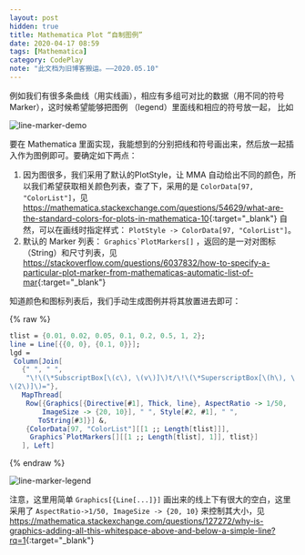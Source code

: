 ```yaml
---
layout: post
hidden: true
title: Mathematica Plot “自制图例”
date: 2020-04-17 08:59
tags: [Mathematica]
category: CodePlay
note: "此文档为旧博客搬运。——2020.05.10"
---
```

例如我们有很多条曲线（用实线画），相应有多组可对比的数据（用不同的符号Marker），这时候希望能够把图例 （legend）里面线和相应的符号放一起， 比如

![line-marker-demo]({{site.jsdelivr.url}}/assets/img/line-marker-demo.JPG)

要在 Mathematica 里面实现，我能想到的分别把线和符号画出来，然后放一起插入作为图例即可。要确定如下两点：

1. 因为图很多，我们采用了默认的PlotStyle，让 MMA 自动给出不同的颜色，所以我们希望获取相关颜色列表，查了下，采用的是 `ColorData[97, "ColorList"]`，见 <https://mathematica.stackexchange.com/questions/54629/what-are-the-standard-colors-for-plots-in-mathematica-10>{:target="_blank"} 自然，可以在画线时指定样式： `PlotStyle -> ColorData[97, "ColorList"]`。
2. 默认的 Marker 列表： ``Graphics`PlotMarkers[]`` ，返回的是一对对图标（String）和尺寸列表，见 <https://stackoverflow.com/questions/6037832/how-to-specify-a-particular-plot-marker-from-mathematicas-automatic-list-of-mar>{:target="_blank"}

知道颜色和图标列表后，我们手动生成图例并将其放置进去即可：

{% raw %}
```mathematica
tlist = {0.01, 0.02, 0.05, 0.1, 0.2, 0.5, 1, 2};
line = Line[{{0, 0}, {0.1, 0}}];
lgd =
 Column[Join[
   {" ", " ", 
    "\!\(\*SubscriptBox[\(c\), \(v\)]\)t/\!\(\*SuperscriptBox[\(h\), \
\(2\)]\)="},
   MapThread[
    Row[{Graphics[{Directive[#1], Thick, line}, AspectRatio -> 1/50, 
        ImageSize -> {20, 10}], " ", Style[#2, #1], " ", 
       ToString[#3]}] &,
    {ColorData[97, "ColorList"][[1 ;; Length[tlist]]], 
     Graphics`PlotMarkers[][[1 ;; Length[tlist], 1]], tlist}]
   ], Left]
```
{% endraw %}

![line-marker-legend]({{site.jsdelivr.url}}/assets/img/line-marker-legend.JPG)

注意，这里用简单 `Graphics[{Line[...]}]` 画出来的线上下有很大的空白，这里采用了 `AspectRatio->1/50, ImageSize -> {20, 10}` 来控制其大小，见 <https://mathematica.stackexchange.com/questions/127272/why-is-graphics-adding-all-this-whitespace-above-and-below-a-simple-line?rq=1>{:target="_blank"}
